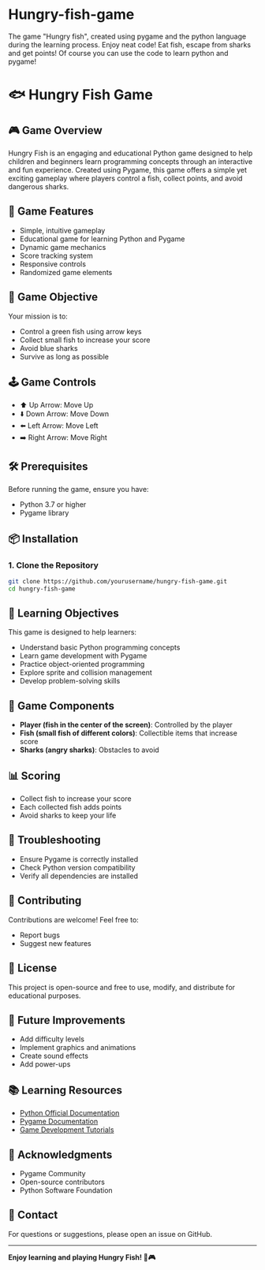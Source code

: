 # Hungry-fish-game
The game "Hungry fish", created using pygame and the python language during the learning process. Enjoy neat code! Eat fish, escape from sharks and get points! Of course you can use the code to learn python and pygame!
# 🐟 Hungry Fish Game

## 🎮 Game Overview
Hungry Fish is an engaging and educational Python game designed to help children and beginners learn programming concepts through an interactive and fun experience. Created using Pygame, this game offers a simple yet exciting gameplay where players control a fish, collect points, and avoid dangerous sharks.

## 🌟 Game Features
- Simple, intuitive gameplay
- Educational game for learning Python and Pygame
- Dynamic game mechanics
- Score tracking system
- Responsive controls
- Randomized game elements

## 🎯 Game Objective
Your mission is to:
- Control a green fish using arrow keys
- Collect small fish to increase your score
- Avoid blue sharks
- Survive as long as possible

## 🕹️ Game Controls
- ⬆️ Up Arrow: Move Up
- ⬇️ Down Arrow: Move Down
- ⬅️ Left Arrow: Move Left
- ➡️ Right Arrow: Move Right

## 🛠️ Prerequisites
Before running the game, ensure you have:
- Python 3.7 or higher
- Pygame library

## 📦 Installation

### 1. Clone the Repository
```bash
git clone https://github.com/yourusername/hungry-fish-game.git
cd hungry-fish-game
```

## 🧠 Learning Objectives
This game is designed to help learners:
- Understand basic Python programming concepts
- Learn game development with Pygame
- Practice object-oriented programming
- Explore sprite and collision management
- Develop problem-solving skills

## 🎨 Game Components
- **Player (fish in the center of the screen)**: Controlled by the player
- **Fish (small fish of different colors)**: Collectible items that increase score
- **Sharks (angry sharks)**: Obstacles to avoid

## 📊 Scoring
- Collect fish to increase your score
- Each collected fish adds points
- Avoid sharks to keep your life

## 🐞 Troubleshooting
- Ensure Pygame is correctly installed
- Check Python version compatibility
- Verify all dependencies are installed

## 🤝 Contributing
Contributions are welcome! Feel free to:
- Report bugs
- Suggest new features

## 📝 License
This project is open-source and free to use, modify, and distribute for educational purposes.

## 🌈 Future Improvements
- Add difficulty levels
- Implement graphics and animations
- Create sound effects
- Add power-ups

## 📚 Learning Resources
- [Python Official Documentation](https://docs.python.org/)
- [Pygame Documentation](https://www.pygame.org/docs/)
- [Game Development Tutorials](https://realpython.com/pygame-a-primer/)

## 🙌 Acknowledgments
- Pygame Community
- Open-source contributors
- Python Software Foundation

## 📧 Contact
For questions or suggestions, please open an issue on GitHub.

---

**Enjoy learning and playing Hungry Fish! 🐠🎮**
